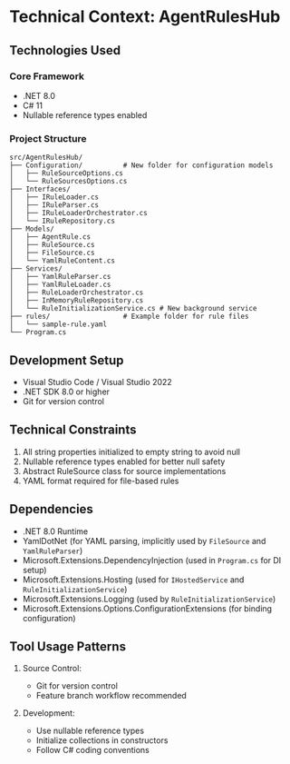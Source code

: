 # Technical Context: AgentRulesHub

## Technologies Used

### Core Framework
- .NET 8.0
- C# 11
- Nullable reference types enabled

### Project Structure
```
src/AgentRulesHub/
├── Configuration/          # New folder for configuration models
│   ├── RuleSourceOptions.cs
│   └── RuleSourcesOptions.cs
├── Interfaces/
│   ├── IRuleLoader.cs
│   ├── IRuleParser.cs
│   ├── IRuleLoaderOrchestrator.cs
│   └── IRuleRepository.cs
├── Models/
│   ├── AgentRule.cs
│   ├── RuleSource.cs
│   ├── FileSource.cs
│   └── YamlRuleContent.cs
├── Services/
│   ├── YamlRuleParser.cs
│   ├── YamlRuleLoader.cs
│   ├── RuleLoaderOrchestrator.cs
│   ├── InMemoryRuleRepository.cs
│   └── RuleInitializationService.cs # New background service
├── rules/                  # Example folder for rule files
│   └── sample-rule.yaml
└── Program.cs
```

## Development Setup
- Visual Studio Code / Visual Studio 2022
- .NET SDK 8.0 or higher
- Git for version control

## Technical Constraints
1. All string properties initialized to empty string to avoid null
2. Nullable reference types enabled for better null safety
3. Abstract RuleSource class for source implementations
4. YAML format required for file-based rules

## Dependencies
- .NET 8.0 Runtime
- YamlDotNet (for YAML parsing, implicitly used by `FileSource` and `YamlRuleParser`)
- Microsoft.Extensions.DependencyInjection (used in `Program.cs` for DI setup)
- Microsoft.Extensions.Hosting (used for `IHostedService` and `RuleInitializationService`)
- Microsoft.Extensions.Logging (used by `RuleInitializationService`)
- Microsoft.Extensions.Options.ConfigurationExtensions (for binding configuration)

## Tool Usage Patterns
1. Source Control:
   - Git for version control
   - Feature branch workflow recommended

2. Development:
   - Use nullable reference types
   - Initialize collections in constructors
   - Follow C# coding conventions
